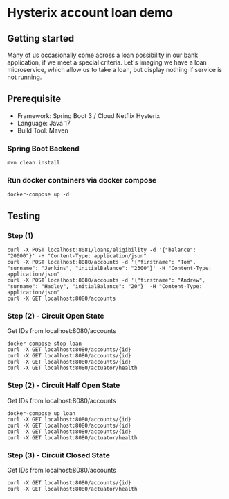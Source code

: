 # Hysterix account loan demo

## Getting started
Many of us occasionally come across a loan possibility in our bank application, if we meet a special criteria.
Let's imaging we have a loan microservice, which allow us to take a loan, but display nothing if service is not running.

## Prerequisite
- Framework: Spring Boot 3 / Cloud Netflix Hysterix
- Language: Java 17
- Build Tool: Maven

### Spring Boot Backend

```shell script
mvn clean install
```

### Run docker containers via docker compose

```shell script
docker-compose up -d
```

## Testing
### Step (1)

```shell script
curl -X POST localhost:8081/loans/eligibility -d '{"balance": "20000"}' -H "Content-Type: application/json"
curl -X POST localhost:8080/accounts -d '{"firstname": "Tom", "surname": "Jenkins", "initialBalance": "2300"}' -H "Content-Type: application/json"
curl -X POST localhost:8080/accounts -d '{"firstname": "Andrew", "surname": "Hadley", "initialBalance": "20"}' -H "Content-Type: application/json"
curl -X GET localhost:8080/accounts
```

### Step (2) - Circuit Open State
Get IDs from localhost:8080/accounts
```shell script
docker-compose stop loan
curl -X GET localhost:8080/accounts/{id}
curl -X GET localhost:8080/accounts/{id}
curl -X GET localhost:8080/accounts/{id}
curl -X GET localhost:8080/actuator/health
```

### Step (2) - Circuit Half Open State
Get IDs from localhost:8080/accounts
```shell script
docker-compose up loan
curl -X GET localhost:8080/accounts/{id}
curl -X GET localhost:8080/accounts/{id}
curl -X GET localhost:8080/accounts/{id}
curl -X GET localhost:8080/actuator/health
```

### Step (3) - Circuit Closed State
Get IDs from localhost:8080/accounts
```shell script
curl -X GET localhost:8080/accounts/{id}
curl -X GET localhost:8080/actuator/health
```